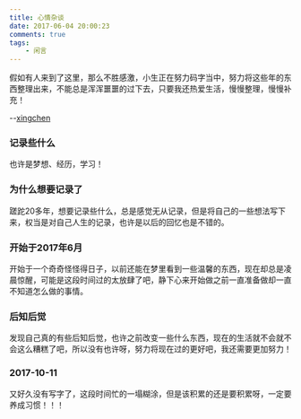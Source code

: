 ```yaml
---
title: 心情杂谈
date: 2017-06-04 20:00:23
comments: true
tags:
    - 闲言
---
```


假如有人来到了这里，那么不胜感激，小生正在努力码字当中，努力将这些年的东西整理出来，不能总是浑浑噩噩的过下去，只要我还热爱生活，慢慢整理，慢慢补充！

--[xingchen](https://chaiyunhao.github.io/)

### 记录些什么

也许是梦想、经历，学习！

### 为什么想要记录了

蹉跎20多年，想要记录些什么，总是感觉无从记录，但是将自己的一些想法写下来，权当是对自己人生的记录，也许是以后的回忆也是不错的。

### 开始于2017年6月
开始于一个奇奇怪怪得日子，以前还能在梦里看到一些温馨的东西，现在却总是凌晨惊醒，可能是这段时间过的太放肆了吧，静下心来开始做之前一直准备做却一直不知道怎么做的事情。


### 后知后觉

发现自己真的有些后知后觉，也许之前改变一些什么东西，现在的生活就不会就不会这么糟糕了吧，所以没有也许呀，努力将现在过的更好吧，我还需要更加努力！

### 2017-10-11

又好久没有写字了，这段时间忙的一塌糊涂，但是该积累的还是要积累呀，一定要养成习惯！！！
